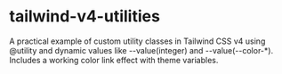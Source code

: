 # tailwind-v4-utilities
A practical example of custom utility classes in Tailwind CSS v4 using @utility and dynamic values like --value(integer) and --value(--color-*). Includes a working color link effect with theme variables.
